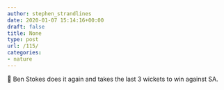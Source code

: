 ```yaml
---
author: stephen_strandlines
date: 2020-01-07 15:14:16+00:00
draft: false
title: None
type: post
url: /115/
categories:
- nature
---
```


🏏 Ben Stokes does it again and takes the last 3 wickets to win against SA. 
